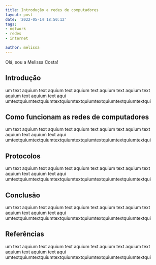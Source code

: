 ```yaml
---
title: Introdução a redes de computadores
layout: post
date: '2022-05-14 18:50:12'
tags:
- network
- redes
- internet

author: melissa
---
```


Olá, sou a Melissa Costa!


## Introdução
um text aquium text aquium text aquium text aquium text aquium text aquium text aquium text aqui
umtextquiumtextquiumtextquiumtextquiumtextquiumtextquiumtextqui

## Como funcionam as redes de computadores
um text aquium text aquium text aquium text aquium text aquium text aquium text aquium text aqui
umtextquiumtextquiumtextquiumtextquiumtextquiumtextquiumtextqui

## Protocolos
um text aquium text aquium text aquium text aquium text aquium text aquium text aquium text aqui
umtextquiumtextquiumtextquiumtextquiumtextquiumtextquiumtextqui

## Conclusão
um text aquium text aquium text aquium text aquium text aquium text aquium text aquium text aqui
umtextquiumtextquiumtextquiumtextquiumtextquiumtextquiumtextqui

## Referências
um text aquium text aquium text aquium text aquium text aquium text aquium text aquium text aqui
umtextquiumtextquiumtextquiumtextquiumtextquiumtextquiumtextqui